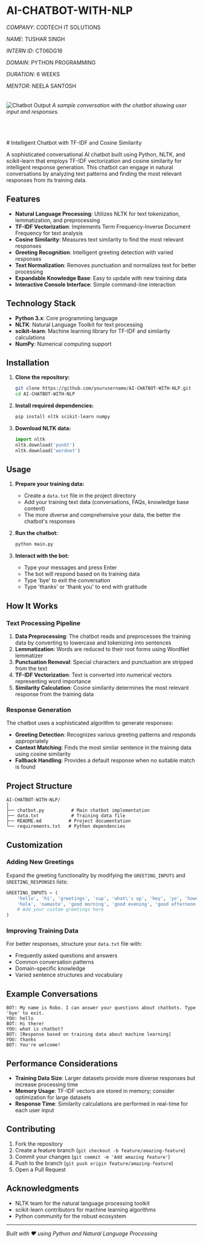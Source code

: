 # AI-CHATBOT-WITH-NLP

*COMPANY*: CODTECH IT SOLUTIONS

*NAME*: TUSHAR SINGH

*INTERN ID*: CT06DG16

*DOMAIN*: PYTHON PROGRAMMING

*DURATION*: 6 WEEKS

*MENTOR*: NEELA SANTOSH
</br>
</br>
</br>
![Chatbot Output]([https://github-production-user-asset-6210df.s3.amazonaws.com/152875478/468131667-9a59347a-fdb7-4f26-b1eb-e552f064aff9.png?X-Amz-Algorithm=AWS4-HMAC-SHA256&X-Amz-Credential=AKIAVCODYLSA53PQK4ZA%2F20250718%2Fus-east-1%2Fs3%2Faws4_request&X-Amz-Date=20250718T165237Z&X-Amz-Expires=300&X-Amz-Signature=00f0d1e96790d2a9c63a1a20d9e765e8d223dc1be241e35dd8c32ffc77d9df38&X-Amz-SignedHeaders=host](https://github.com/user-attachments/assets/cecc6894-618d-41c2-a579-7516e0d26f82))
*A sample conversation with the chatbot showing user input and responses.*

</br>
</br>
</br>
# Intelligent Chatbot with TF-IDF and Cosine Similarity

A sophisticated conversational AI chatbot built using Python, NLTK, and scikit-learn that employs TF-IDF vectorization and cosine similarity for intelligent response generation. This chatbot can engage in natural conversations by analyzing text patterns and finding the most relevant responses from its training data.

## Features

- **Natural Language Processing**: Utilizes NLTK for text tokenization, lemmatization, and preprocessing
- **TF-IDF Vectorization**: Implements Term Frequency-Inverse Document Frequency for text analysis
- **Cosine Similarity**: Measures text similarity to find the most relevant responses
- **Greeting Recognition**: Intelligent greeting detection with varied responses
- **Text Normalization**: Removes punctuation and normalizes text for better processing
- **Expandable Knowledge Base**: Easy to update with new training data
- **Interactive Console Interface**: Simple command-line interaction

## Technology Stack

- **Python 3.x**: Core programming language
- **NLTK**: Natural Language Toolkit for text processing
- **scikit-learn**: Machine learning library for TF-IDF and similarity calculations
- **NumPy**: Numerical computing support

## Installation

1. **Clone the repository:**
   ```bash
   git clone https://github.com/yourusername/AI-CHATBOT-WITH-NLP.git
   cd AI-CHATBOT-WITH-NLP
   ```

2. **Install required dependencies:**
   ```bash
   pip install nltk scikit-learn numpy
   ```

3. **Download NLTK data:**
   ```python
   import nltk
   nltk.download('punkt')
   nltk.download('wordnet')
   ```

## Usage

1. **Prepare your training data:**
   - Create a `data.txt` file in the project directory
   - Add your training text data (conversations, FAQs, knowledge base content)
   - The more diverse and comprehensive your data, the better the chatbot's responses

2. **Run the chatbot:**
   ```bash
   python main.py
   ```

3. **Interact with the bot:**
   - Type your messages and press Enter
   - The bot will respond based on its training data
   - Type 'bye' to exit the conversation
   - Type 'thanks' or 'thank you' to end with gratitude

## How It Works

### Text Processing Pipeline

1. **Data Preprocessing**: The chatbot reads and preprocesses the training data by converting to lowercase and tokenizing into sentences
2. **Lemmatization**: Words are reduced to their root forms using WordNet lemmatizer
3. **Punctuation Removal**: Special characters and punctuation are stripped from the text
4. **TF-IDF Vectorization**: Text is converted into numerical vectors representing word importance
5. **Similarity Calculation**: Cosine similarity determines the most relevant response from the training data

### Response Generation

The chatbot uses a sophisticated algorithm to generate responses:

- **Greeting Detection**: Recognizes various greeting patterns and responds appropriately
- **Context Matching**: Finds the most similar sentence in the training data using cosine similarity
- **Fallback Handling**: Provides a default response when no suitable match is found

## Project Structure

```
AI-CHATBOT-WITH-NLP/
│
├── chatbot.py          # Main chatbot implementation
├── data.txt            # Training data file
├── README.md          # Project documentation
└── requirements.txt   # Python dependencies
```

## Customization

### Adding New Greetings

Expand the greeting functionality by modifying the `GREETING_INPUTS` and `GREETING_RESPONSES` lists:

```python
GREETING_INPUTS = (
    'hello', 'hi', 'greetings', 'sup', 'what\'s up', 'hey', 'yo', 'howdy',
    'hola', 'namaste', 'good morning', 'good evening', 'good afternoon',
    # Add your custom greetings here
)
```

### Improving Training Data

For better responses, structure your `data.txt` file with:
- Frequently asked questions and answers
- Common conversation patterns
- Domain-specific knowledge
- Varied sentence structures and vocabulary

## Example Conversations

```
BOT: My name is Robo. I can answer your questions about chatbots. Type 'bye' to exit.
YOU: hello
BOT: Hi there!
YOU: what is chatbot?
BOT: [Response based on training data about machine learning]
YOU: thanks
BOT: You're welcome!
```

## Performance Considerations

- **Training Data Size**: Larger datasets provide more diverse responses but increase processing time
- **Memory Usage**: TF-IDF vectors are stored in memory; consider optimization for large datasets
- **Response Time**: Similarity calculations are performed in real-time for each user input

## Contributing

1. Fork the repository
2. Create a feature branch (`git checkout -b feature/amazing-feature`)
3. Commit your changes (`git commit -m 'Add amazing feature'`)
4. Push to the branch (`git push origin feature/amazing-feature`)
5. Open a Pull Request

## Acknowledgments

- NLTK team for the natural language processing toolkit
- scikit-learn contributors for machine learning algorithms
- Python community for the robust ecosystem
---

*Built with ❤️ using Python and Natural Language Processing*
